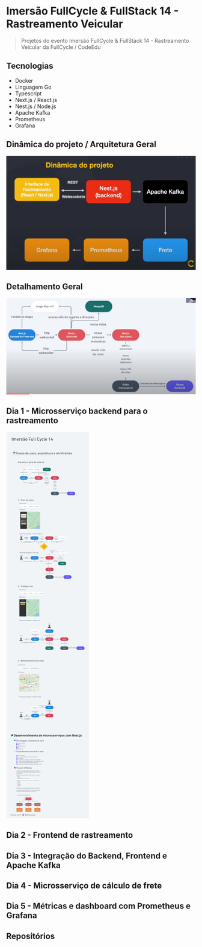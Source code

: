 # Imersão FullCycle & FullStack 14 - Rastreamento Veicular

> Projetos do evento Imersão FullCycle & FullStack 14 - Rastreamento Veicular da FullCycle / CodeEdu

## Tecnologias

- Docker
- Linguagem Go
- Typescript
- Next.js / React.js
- Nest.js / Node.js
- Apache Kafka
- Prometheus
- Grafana

## Dinâmica do projeto / Arquitetura Geral

![Dinâmica do projeto Imagem](files/dinamica-projeto.png)

## Detalhamento Geral

![Detalhamento Geral](files/detalhamento-geral.png)

## Dia 1 - Microsserviço backend para o rastreamento

![slides da aula](files/slides-a1.png)

## Dia 2 - Frontend de rastreamento

## Dia 3 - Integração do Backend, Frontend e Apache Kafka

## Dia 4 - Microsserviço de cálculo de frete

## Dia 5 - Métricas e dashboard com Prometheus e Grafana

## Repositórios
